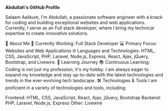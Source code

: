 **Abdullah's GitHub Profile**

Salaam Aalikum, I'm Abdullah, a passionate software engineer with a knack for coding and building exceptional websites and web applications. Currently, I serve as an Full stack developer, where I bring my technical expertise to create innovative solutions.

🚀 About Me
🔭 Currently Working: Full Stack Developer
💻 Primary Focus: Websites and Web Applications
🌐 Languages and Technologies: HTML, CSS, JavaScript, PHP, Laravel, Node.js, Express, React, Ajax, jQuery, Bootstrap, and Livewire.
🌱 Learning Journey
📚 Continuous Learning: Coding is not just my profession; it's my hobby. I am always eager to expand my knowledge and stay up-to-date with the latest technologies and trends in the ever-evolving tech landscape.
🛠️ Technologies & Tools
I am proficient in a variety of technologies and tools, including:

Frontend: HTML, CSS, JavaScript, React, Ajax, jQuery, Bootstrap
Backend: PHP, Laravel, Node.js, Express
Other: Livewire
